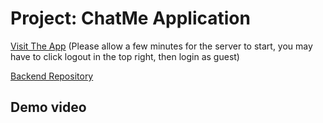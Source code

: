 # Project: ChatMe Application

[Visit The App](https://chat-me-7fz3.onrender.com/) (Please allow a few minutes for the server to start, you may have to click logout in the top right, then login as guest)

[Backend Repository](https://github.com/BulletToothTony/chat-app-backend)

## Demo video

